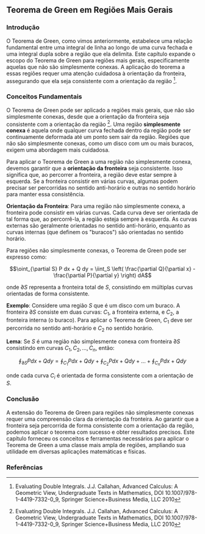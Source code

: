 ## Teorema de Green em Regiões Mais Gerais

### Introdução
O Teorema de Green, como vimos anteriormente, estabelece uma relação fundamental entre uma integral de linha ao longo de uma curva fechada e uma integral dupla sobre a região que ela delimita. Este capítulo expande o escopo do Teorema de Green para regiões mais gerais, especificamente aquelas que não são simplesmente conexas. A aplicação do teorema a essas regiões requer uma atenção cuidadosa à orientação da fronteira, assegurando que ela seja consistente com a orientação da região [^Abstract].

### Conceitos Fundamentais
O Teorema de Green pode ser aplicado a regiões mais gerais, que não são simplesmente conexas, desde que a orientação da fronteira seja consistente com a orientação da região [^Abstract]. Uma região **simplesmente conexa** é aquela onde qualquer curva fechada dentro da região pode ser continuamente deformada até um ponto sem sair da região. Regiões que não são simplesmente conexas, como um disco com um ou mais buracos, exigem uma abordagem mais cuidadosa.

Para aplicar o Teorema de Green a uma região não simplesmente conexa, devemos garantir que a **orientação da fronteira** seja consistente. Isso significa que, ao percorrer a fronteira, a região deve estar sempre à esquerda. Se a fronteira consistir em várias curvas, algumas podem precisar ser percorridas no sentido anti-horário e outras no sentido horário para manter essa consistência.

**Orientação da Fronteira**:
Para uma região não simplesmente conexa, a fronteira pode consistir em várias curvas. Cada curva deve ser orientada de tal forma que, ao percorrê-la, a região esteja sempre à esquerda. As curvas externas são geralmente orientadas no sentido anti-horário, enquanto as curvas internas (que definem os "buracos") são orientadas no sentido horário.

Para regiões não simplesmente conexas, o Teorema de Green pode ser expresso como:

$$\oint_{\partial S} P dx + Q dy = \iint_S \left( \frac{\partial Q}{\partial x} - \frac{\partial P}{\partial y} \right) dA$$

onde $\partial S$ representa a fronteira total de $S$, consistindo em múltiplas curvas orientadas de forma consistente.

**Exemplo**:
Considere uma região $S$ que é um disco com um buraco. A fronteira $\partial S$ consiste em duas curvas: $C_1$, a fronteira externa, e $C_2$, a fronteira interna (o buraco). Para aplicar o Teorema de Green, $C_1$ deve ser percorrida no sentido anti-horário e $C_2$ no sentido horário.

**Lema**:
Se $S$ é uma região não simplesmente conexa com fronteira $\partial S$ consistindo em curvas $C_1, C_2, ..., C_n$, então:

$$\oint_{\partial S} P dx + Q dy = \oint_{C_1} P dx + Q dy + \oint_{C_2} P dx + Q dy + ... + \oint_{C_n} P dx + Q dy$$

onde cada curva $C_i$ é orientada de forma consistente com a orientação de $S$.

### Conclusão
A extensão do Teorema de Green para regiões não simplesmente conexas requer uma compreensão clara da orientação da fronteira. Ao garantir que a fronteira seja percorrida de forma consistente com a orientação da região, podemos aplicar o teorema com sucesso e obter resultados precisos. Este capítulo forneceu os conceitos e ferramentas necessários para aplicar o Teorema de Green a uma classe mais ampla de regiões, ampliando sua utilidade em diversas aplicações matemáticas e físicas.

### Referências
[^Abstract]: Evaluating Double Integrals. J.J. Callahan, Advanced Calculus: A Geometric View, Undergraduate Texts in Mathematics, DOI 10.1007/978-1-4419-7332-0_9, Springer Science+Business Media, LLC 2010
<!-- END -->